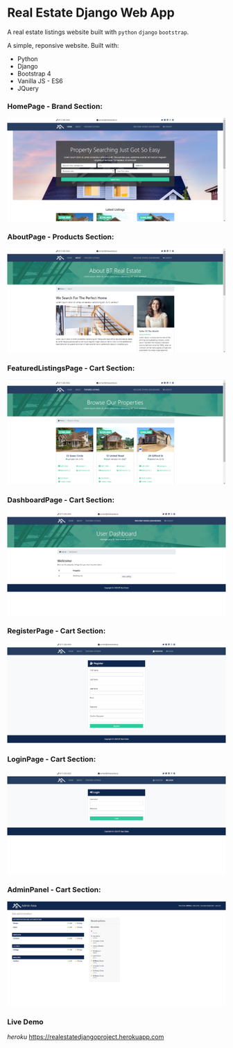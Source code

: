 # Real Estate Django Web App
A real estate listings website built with `python` `django` `bootstrap`.

A simple, reponsive  website. Built with:

- Python
- Django
- Bootstrap 4
- Vanilla JS - ES6
- JQuery

### HomePage - Brand Section: 
![FrontEnd](screens/home.png "Real Estate Django Web App")

### AboutPage - Products Section: 
![FrontEnd](screens/about.png "Real Estate Django Web App")

### FeaturedListingsPage - Cart Section: 
![FrontEnd](screens/listings.png "Real Estate Django Web App")

### DashboardPage - Cart Section: 
![FrontEnd](screens/dashboard.png "Real Estate Django Web App")

### RegisterPage - Cart Section: 
![FrontEnd](screens/register.png "Real Estate Django Web App")

### LoginPage - Cart Section: 
![FrontEnd](screens/login.png "Real Estate Django Web App")

### AdminPanel - Cart Section: 
![FrontEnd](screens/adminPanel.png "Real Estate Django Web App")

### Live Demo
_heroku_  https://realestatedjangoproject.herokuapp.com

